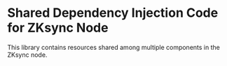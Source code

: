 # Shared Dependency Injection Code for ZKsync Node

This library contains resources shared among multiple components in the ZKsync node.
